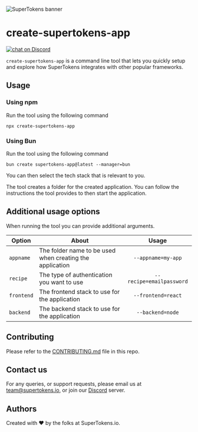 ![SuperTokens banner](https://raw.githubusercontent.com/supertokens/supertokens-logo/master/images/Artboard%20%E2%80%93%2027%402x.png)

# create-supertokens-app

<a href="https://supertokens.io/discord">
<img src="https://img.shields.io/discord/603466164219281420.svg?logo=discord"
    alt="chat on Discord"></a>

`create-supertokens-app` is a command line tool that lets you quickly setup and explore how SuperTokens integrates with other popular frameworks.

## Usage

### Using npm

Run the tool using the following command

`npx create-supertokens-app`

### Using Bun

Run the tool using the following command

`bun create supertokens-app@latest --manager=bun`

You can then select the tech stack that is relevant to you.

The tool creates a folder for the created application. You can follow the instructions the tool provides to then start the application.

## Additional usage options

When running the tool you can provide additional arguments.

| Option     | About                                                    |          Usage           |
| ---------- | -------------------------------------------------------- | :----------------------: |
| `appname`  | The folder name to be used when creating the application |    `--appname=my-app`    |
| `recipe`   | The type of authentication you want to use               | `--recipe=emailpassword` |
| `frontend` | The frontend stack to use for the application            |    `--frontend=react`    |
| `backend`  | The backend stack to use for the application             |     `--backend=node`     |

## Contributing

Please refer to the [CONTRIBUTING.md](https://github.com/supertokens/create-supertokens-app/blob/master/CONTRIBUTING.md) file in this repo.

## Contact us

For any queries, or support requests, please email us at team@supertokens.io, or join our [Discord](https://supertokens.io/discord) server.

## Authors

Created with :heart: by the folks at SuperTokens.io.
